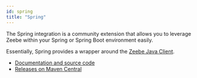 ```yaml
---
id: spring
title: "Spring"
---
```


The Spring integration is a community extension that allows you to leverage Zeebe within your Spring or Spring Boot environment easily.

Essentially, Spring provides a wrapper around the [Zeebe Java Client](../java-client/index).

* [Documentation and source code](https://github.com/camunda-community-hub/spring-zeebe/)
* [Releases on Maven Central](https://search.maven.org/artifact/io.camunda/spring-zeebe-starter/)

